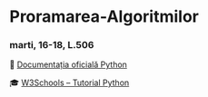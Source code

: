 # Proramarea-Algoritmilor

### marti, 16-18, L.506

📘 [Documentația oficială Python](https://docs.python.org/3/)

🎓 [W3Schools – Tutorial Python](https://www.w3schools.com/python/)
